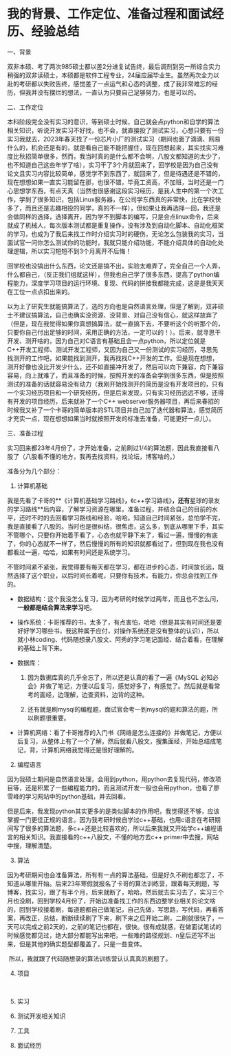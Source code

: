 # 我的背景、工作定位、准备过程和面试经历、经验总结

一、背景

​	双非本硕、考了两次985硕士都以差2分进复试告终，最后调剂到另一所综合实力稍强的双非读硕士，本硕都是软件工程专业，24届应届毕业生。虽然两次全力以赴的考研都以失败告终，感觉差了一点运气和心态的调整，成了我非常难忘的经历，但我并没有摆烂的想法，一直认为只要自己足够努力，也是可以的。

二、工作定位

​	本科阶段完全没有实习的意识，等到硕士时候，自己就会点python和自学的算法相关知识，听说开发实习不好找，也不会，就直接投了测试实习，心想只要有一份实习我就去，2023年春天找了一份芯片小厂的测试实习（期间也面了滴滴、网易什么的，机会还是有的，就是看自己能不能把握住，现在回想起来，其实找实习难度比秋招简单很多，然而，我当时真的是什么都不会啊，八股文都知道的太少了，也不知道自己这些年学了啥），实习干了3个月就回来了，回学校是因为自己没有论文且实习内容比较简单，感觉学不到东西了，就回来了，但是待遇还是不错的，现在想想如果一直实习能留在那，也很不错，毕竟工资高，不加班，当时还是一门心思想学东西，有点天真（当然也很感谢这段实习经历，是我人生中的第一个次工作，学到了很多知识，包括Linux服务器，在公司学东西真的非常快，比在学校快多了，而且还是志趣相投的同学，真的不一样），但如果让我再选择一回，我还是会做同样的选择，选择离开，因为学不到脚本的编写，只是会点linux命令，后来就成了机械人，每次版本测试都是重复操作，没有涉及到自动化脚本、自动化框架的学习，也成为了我后来找工作时介绍实习时的硬伤，无论怎么包装我的实习，当面试官一问你怎么测试你的功能时，我就只能介绍功能，不能介绍具体的自动化处理逻辑，所以实习短短不到3个月离开不后悔！

​	回学校也没搞出什么东西，论文还是搞不出，实验太难弄了，完全自己一个人弄，什么都自己，（反正我们组就这样），但我也自己学了很多东西，提高了python编程能力，深度学习项目的运行环境、复现、代码的拼接我都能完成，这是是我天天在工位一点点扣出来的。

​	以为上了研究生就能搞算法了，选的方向也是自然语言处理，但是了解到，双非硕士不建议搞算法，自己也确实没资源、没背景、对自己没有信心，就这样放弃了（但是，现在我觉得如果你真想搞算法，就一直搞下去，不要听这个的听那个的，只要你自己付出足够的时间，采用正确的方法，一定可以的！）。后来，就寻思干开发、测开啥的，因为自己对C语言有基础且会一点python，所以定位就是C++开发工程师、测试开发工程师，又因为自己又一份测试的实习经历，寻思先找测开的工作吧，如果能找到测开，我再找找C++开发的工作。但是现在想想，测开好像也没比开发少什么，还不如直接冲开发了，然后可以向下兼容，向下兼容容易，向上就难了，而且准备的时候，按照开发的准备会学到很多东西，但是按照测试的准备的话就容易没有动力（我刚开始找测开的简历是没有开发项目的，只有一个实习经历项目和一个研究经历，但是后来发现，只有实习经历远远不够，还得有开发的项目经历，后来就补了一个C++ webserver服务器项目，再后来春招的时候我又补了一个卡哥的简单版本的STL项目并自己加了迭代器和算法，感觉简历才充实一点，现在想想如果当时就按照开发的标准去准备，可能更好一点儿）。

三、准备过程

​	实习回来都23年4月份了，才开始准备，之前刷过1/4的算法题，因此我直接看八股了（八股看不懂的地方，我再去找资料，找论坛，博客啥的。）

准备分为几个部分：

1. 计算机基础

​	我是先看了卡哥的**《计算机基础学习路线》**，**《c++学习路线》**，还有**星球的录友的学习路线**后内容，了解学习资源在哪里，准备过程，并结合自己的目前的水平，还时不时的去回看学习路线和经验，哈哈。知道自己时间紧张，总怕学不完，我是直接看了八股的。当时也是很纠结，很焦虑，这么多，到底从哪里下手，其实不管哪个，只要你开始着手看了，心态也就平静下来了，看过一遍，慢慢的有底了，你的心态就不一样了，然后慢慢的所有的知识就都看过了，但到现在我也没有都看过一遍，哈哈，如果有时间还是系统学习。

​	不管时间紧不紧张，我觉得要有每天都在学习，都在进步的心态，时间放长远，既然选择了这个职业，以后时间长着呢，只要你有技术，有能力，你总会找到工作的。

- 数据结构：这个我没怎么复习，因为考研的时候学过两年，而且也不怎么问，**一般都是结合算法来学习**吧。

- 操作系统：卡哥推荐的书，太多了，有点害怕，哈哈（但是其实有时间还是要好好学习哪些书，我这种属于应付，对操作系统还是没有整体的认识），所以就小林coding、代码随想录八股文、阿秀的学习笔记面经、结合着看，在理解的基础上背下来。

- 数据库：

  1. 因为数据库真的几乎全忘了，所以还是认真的看了一遍《MySQL 必知必会》并做了笔记，方便以后复习，感觉好多了，有感觉了。然后就是看常考的面经，边理解，边查资料，边背的这种。

  2.  还有就是刷mysql的编程题，面试官会考一到mysql的题和算法的题，所以刷题很重要。

- 计算机网络：看了卡哥推荐的入门书《网络是怎么连接的》并做笔记，方便以后复习，从整体上有了一个了解，然后就看八股文，搜集面经，开始总结成笔记，背，计算机网络我觉得还是很好理解的。

2. 编程语言

​	因为我硕士期间是自然语言处理，会用到python，用python去复现代码，修改项目等，还是积累了一些编程能力的，而且测试开发一般也会用python，也看了廖雪峰的学习网站中的python基础，并去回看。

​	但是后来，我发现python其实更多的是类似脚本的作用吧，我觉得还不够，应该掌握一门更佳正规的语言。因为我考研时候自学过c++基础，也用c语言在考研期间写了很多的算法题，多c++还是比较喜欢的，所以后来我就又开始学c++编程语言的相关知识。我直接看的c++八股文，不懂的地方去c++ primer中去搜，网站中搜，理解清楚。

3. 算法

​	因为考研期间也会准备算法，所有有一点的算法基础，但是好久不刷也都忘了，不知道从哪里开始。后来23年寒假就报名了卡哥的算法训练营，跟着每天刷题，写博客，找实习，跟了有半个月，后来就断了，哈哈，然后就去实习去了，实习三个月也没刷，回到学校4月份了，开始边准备找工作的东西边整学业相关的论文啥的，回到学校接着刷，每道题都自己做笔记，自己先做，写思路，写代码，再看答案，再改正，总结，断断续续刷了下来，刷下来之后开始二刷，二刷就很快了，一天可以完成之前2天的，之前的笔记也都在，很快。很有成就感，在做面试笔试的时候感觉都见过，绝大部分都能写出来吧，一些难的路径规划、n皇后还写不出来，但是其他的确实题型都覆盖了，只是一些变体。

​	所以，我就跟了代码随想录的算法训练营认认真真的刷题了。

4. 项目

​	

5. 实习



6. 测试开发相关知识



7. 工具



8. 面试经历